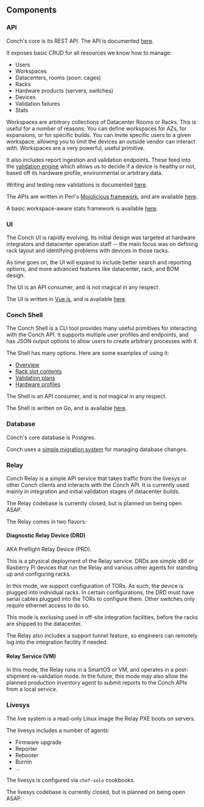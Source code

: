 ## Components

### API

Conch's core is its REST API. The API is documented [here](https://conch.joyent.us/doc).

It exposes basic CRUD for all resources we know how to manage:

* Users
* Workspaces
* Datacenters, rooms (soon: cages)
* Racks
* Hardware products (servers, switches)
* Devices
* Validation failures
* Stats

Workspaces are arbitrary collections of Datacenter Rooms or Racks. This is
useful for a number of reasons: You can define workspaces for AZs, for
expansions, or for specific builds. You can invite specific users to a given
workspace, allowing you to limit the devices an outside vendor can interact
with. Workspaces are a very powerful, useful primitive.

It also includes report ingestion and validation endpoints. These feed into the
[validation engine](https://github.com/joyent/conch/blob/master/Conch/docs/validation/BaseValidation.md)
which allows us to decide if a device is healthy or not, based off its hardware
profile, environmental or arbitrary data.

Writing and testing new validations is documented
[here](https://github.com/joyent/conch/blob/master/Conch/docs/validation/Guide.md).

The APIs are written in Perl's [Mojolicious framework](https://mojolicious.org/), and are available
[here](https://github.com/joyent/conch).

A basic workspace-aware stats framework is available [here](https://github.com/joyent/conch-stats).

### UI

The Conch UI is rapidly evolving. Its initial design was targeted at hardware
integrators and datacenter operation staff -- the main focus was on defining
rack layout and identifying problems with devices in those racks.

As time goes on, the UI will expand to include better search and reporting
options, and more advanced features like datacenter, rack, and BOM design.

The UI is an API consumer, and is not magical in any respect.

The UI is written in [Vue.js](https://vuejs.org/), and is available
[here](https://github.com/joyent/conch-ui).

### Conch Shell

The Conch Shell is a CLI tool provides many useful primitives for interacting
with the Conch API. It supports multiple user profiles and endpoints, and has
JSON output options to allow users to create arbitrary processes with it.

The Shell has many options. Here are some examples of using it:

* [Overview](https://gist.github.com/bdha/1a625f22e922cbba315b660f30c3681c)
* [Rack slot contents](https://gist.github.com/bdha/5bcb8bf8321026c68e5b15c76bc77470)
* [Validation plans](https://gist.github.com/bdha/ea93ddd19be5afa7ad21f52bfd6c7bde)
* [Hardware profiles](https://gist.github.com/bdha/ac41b6953325580b614ff4e44b09c095)

The Shell is an API consumer, and is not magical in any respect.

The Shell is written on Go, and is available [here](https://github.com/joyent/conch-shell).

### Database

Conch's core database is Postgres.

Conch uses a [simple migration system](https://github.com/joyent/conch/tree/master/sql)
for managing database changes.

### Relay

Conch Relay is a simple API service that takes traffic from the livesys or other
Conch clients and interacts with the Conch API. It is currently used mainly in
integration and initial validation stages of datacenter builds.

The Relay codebase is currently closed, but is planned on being open ASAP.

The Relay comes in two flavors:

#### Diagnostic Relay Device (DRD)

AKA Preflight Relay Device (PRD).

This is a physical deployment of the Relay service. DRDs are simple x86 or
Rasberry Pi devices that run the Relay and various other agents for standing up
and configuring racks.

In this mode, we support configuration of TORs. As such, the device is plugged
into individual racks. In certain configurations, the DRD must have serial
cables plugged into the TORs to configure them. Other switches only require
ethernet access to do so.

This mode is exclusing used in off-site integration facilities, before the racks
are shipped to the datacenter.

The Relay also includes a support tunnel feature, so engineers can remotely log
into the integration facility if needed.

#### Relay Service (VM)

In this mode, the Relay runs in a SmartOS or VM, and operates in a post-shipment
re-validation mode. In the future, this mode may also allow the planned
production inventory agent to submit reports to the Conch APIs from a local
service.

### Livesys

The live system is a read-only Linux image the Relay PXE boots on servers.

The livesys includes a number of agents:

* Firmware upgrade
* Reporter
* Rebooter
* Burnin
* ...

The livesys is configured via `chef-solo` cookbooks.

The livesys codebase is currently closed, but is planned on being open ASAP.

